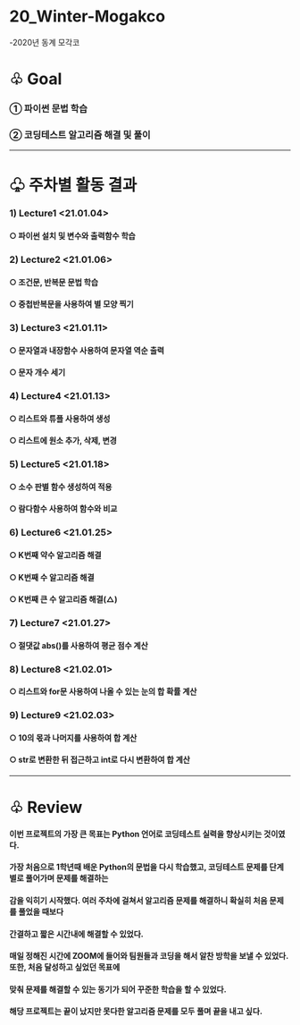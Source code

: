 # 20_Winter-Mogakco
-2020년 동계 모각코

# ♧ Goal
### ① 파이썬 문법 학습
### ② 코딩테스트 알고리즘 해결 및 풀이
---------------
# ♧ 주차별 활동 결과
### 1) Lecture1 <21.01.04>
#### ○ 파이썬 설치 및 변수와 출력함수 학습
### 2) Lecture2 <21.01.06>
#### ○ 조건문, 반복문 문법 학습
#### ○ 중첩반복문을 사용하여 별 모양 찍기
### 3) Lecture3 <21.01.11>
#### ○ 문자열과 내장함수 사용하여 문자열 역순 출력
#### ○ 문자 개수 세기
### 4) Lecture4 <21.01.13>
#### ○ 리스트와 튜플 사용하여 생성
#### ○ 리스트에 원소 추가, 삭제, 변경 
### 5) Lecture5 <21.01.18>
#### ○ 소수 판별 함수 생성하여 적용
#### ○ 람다함수 사용하여 함수와 비교
### 6) Lecture6 <21.01.25>
#### ○ K번째 약수 알고리즘 해결
#### ○ K번째 수 알고리즘 해결
#### ○ K번째 큰 수 알고리즘 해결(△)
### 7) Lecture7 <21.01.27>
#### ○ 절댓값 abs()를 사용하여 평균 점수 계산
### 8) Lecture8 <21.02.01>
#### ○ 리스트와 for문 사용하여 나올 수 있는 눈의 합 확률 계산
### 9) Lecture9 <21.02.03>
#### ○ 10의 몫과 나머지를 사용하여 합 계산
#### ○ str로 변환한 뒤 접근하고 int로 다시 변환하여 합 계산
-----------------------
# ♧ Review
####   이번 프로젝트의 가장 큰 목표는 Python 언어로 코딩테스트 실력을 향상시키는 것이였다.
####   가장 처음으로 1학년때 배운 Python의 문법을 다시 학습했고, 코딩테스트 문제를 단계별로 풀어가며 문제를 해결하는
####   감을 익히기 시작했다. 여러 주차에 걸쳐서 알고리즘 문제를 해결하니 확실히 처음 문제를 풀었을 때보다
####   간결하고 짧은 시간내에 해결할 수 있었다.
####   매일 정해진 시간에 ZOOM에 들어와 팀원들과 코딩을 해서 알찬 방학을 보낼 수 있었다. 또한, 처음 달성하고 싶었던 목표에
####   맞춰 문제를 해결할 수 있는 동기가 되어 꾸준한 학습을 할 수 있었다.
####   해당 프로젝트는 끝이 났지만 못다한 알고리즘 문제를 모두 풀며 끝을 내고 싶다.
